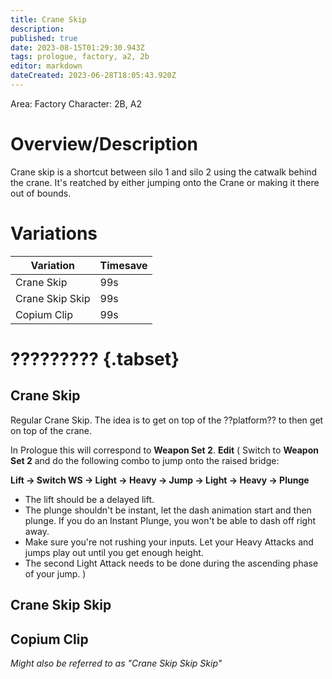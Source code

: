 ```yaml
---
title: Crane Skip
description: 
published: true
date: 2023-08-15T01:29:30.943Z
tags: prologue, factory, a2, 2b
editor: markdown
dateCreated: 2023-06-28T18:05:43.920Z
---
```


Area: Factory
Character: 2B, A2

# Overview/Description
Crane skip is a shortcut between silo 1 and silo 2 using the catwalk behind the crane. It's reatched by either jumping onto the Crane or making it there out of bounds. 
# Variations
| Variation   | Timesave    |
| ----------- | ----------- |
| Crane Skip    	| 99s					|
| Crane Skip Skip  | 99s					|
| Copium Clip | 99s		|





# ????????? {.tabset}
## Crane Skip
Regular Crane Skip. The idea is to get on top of the ??platform?? to then get on top of the crane. 

In Prologue this will correspond to **Weapon Set 2**.
**Edit** (
Switch to **Weapon Set 2** and do the following combo to jump onto the raised bridge:


**Lift &rarr; Switch WS &rarr; Light &rarr; Heavy &rarr; Jump &rarr; Light &rarr; Heavy &rarr; Plunge**

- The lift should be a delayed lift.
- The plunge shouldn't be instant, let the dash animation start and then plunge. If you do an Instant Plunge, you won't be able to dash off right away.
- Make sure you're not rushing your inputs. Let your Heavy Attacks and jumps play out until you get enough height.
- The second Light Attack needs to be done during the ascending phase of your jump.
)

## Crane Skip Skip

## Copium Clip
*Might also be referred to as "Crane Skip Skip Skip"* 

